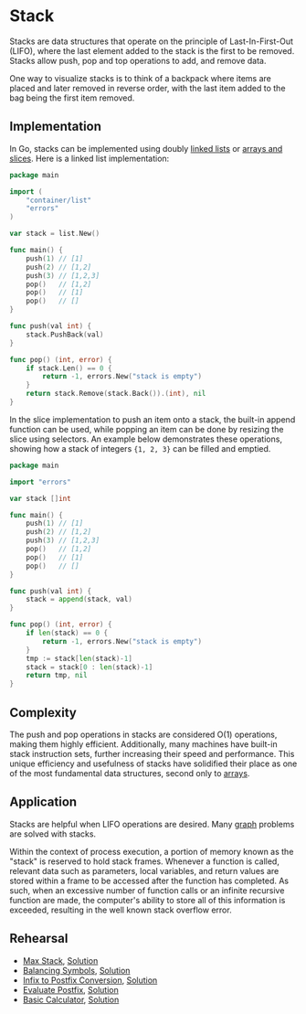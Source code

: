 # Stack

Stacks are data structures that operate on the principle of Last-In-First-Out (LIFO), where the last element added to the stack is the first to be removed. Stacks allow push, pop and top operations to add, and remove data.

One way to visualize stacks is to think of a backpack where items are placed and later removed in reverse order, with the last item added to the bag being the first item removed.

## Implementation

In Go, stacks can be implemented using doubly [linked lists](../linkedlist/) or [arrays and slices](../array/). Here is a linked list implementation:

```Go
package main

import (
	"container/list"
	"errors"
)

var stack = list.New()

func main() {
	push(1) // [1]
	push(2) // [1,2]
	push(3) // [1,2,3]
	pop()   // [1,2]
	pop()   // [1]
	pop()   // []
}

func push(val int) {
	stack.PushBack(val)
}

func pop() (int, error) {
	if stack.Len() == 0 {
		return -1, errors.New("stack is empty")
	}
	return stack.Remove(stack.Back()).(int), nil
}
```

In the slice implementation to push an item onto a stack, the built-in append function can be used, while popping an item can be done by resizing the slice using selectors. An example below demonstrates these operations, showing how a stack of integers `{1, 2, 3}` can be filled and emptied.

```Go
package main

import "errors"

var stack []int

func main() {
	push(1) // [1]
	push(2) // [1,2]
	push(3) // [1,2,3]
	pop()   // [1,2]
	pop()   // [1]
	pop()   // []
}

func push(val int) {
	stack = append(stack, val)
}

func pop() (int, error) {
	if len(stack) == 0 {
		return -1, errors.New("stack is empty")
	}
	tmp := stack[len(stack)-1]
	stack = stack[0 : len(stack)-1]
	return tmp, nil
}
```

## Complexity

The push and pop operations in stacks are considered O(1) operations, making them highly efficient. Additionally, many machines have built-in stack instruction sets, further increasing their speed and performance. This unique efficiency and usefulness of stacks have solidified their place as one of the most fundamental data structures, second only to [arrays](../array).

## Application

Stacks are helpful when LIFO operations are desired. Many [graph](../graph) problems are solved with stacks.

Within the context of process execution, a portion of memory known as the "stack" is reserved to hold stack frames. Whenever a function is called, relevant data such as parameters, local variables, and return values are stored within a frame to be accessed after the function has completed. As such, when an excessive number of function calls or an infinite recursive function are made, the computer's ability to store all of this information is exceeded, resulting in the well known stack overflow error.

## Rehearsal

* [Max Stack](max_stack_test.go), [Solution](max_stack.go)
* [Balancing Symbols](balancing_symbols_test.go), [Solution](balancing_symbols.go)
* [Infix to Postfix Conversion](infix_to_postfix_test.go), [Solution](infix_to_postfix.go)
* [Evaluate Postfix](evaluate_postfix_test.go), [Solution](evaluate_postfix.go)
* [Basic Calculator](basic_calculator_test.go), [Solution](basic_calculator.go)
